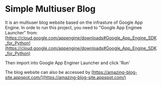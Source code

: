 Simple Multiuser Blog
====
It is an multiuser blog website based on the infrasture of Google App Engine. In orde to run this project, you need to "Google App Enginee Launcher" from:
[https://cloud.google.com/appengine/downloads#Google_App_Engine_SDK_for_Python](https://cloud.google.com/appengine/downloads#Google_App_Engine_SDK_for_Python)

Then import into Google App Enginer Launcher and click 'Run'

The blog website can also be accessed by [https://amazing-blog-site.appspot.com/](https://amazing-blog-site.appspot.com/)